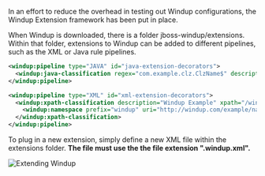 In an effort to reduce the overhead in testing out Windup configurations, the Windup Extension framework has been put in place.  

When Windup is downloaded, there is a folder jboss-windup/extensions.  Within that folder, extensions to Windup can be added to different pipelines, such as the XML or Java rule pipelines.

```xml
<windup:pipeline type="JAVA" id="java-extension-decorators">
  <windup:java-classification regex="com.example.clz.ClzName$" description="Testing Extension Framework" />
</windup:pipeline>

<windup:pipeline type="XML" id="xml-extension-decorators">
  <windup:xpath-classification description="Windup Example" xpath="/windup:example">
    <windup:namespace prefix="windup" uri="http://windup.com/example/namespace" />
  </windup:xpath-classification>
</windup:pipeline>
```

To plug in a new extension, simply define a new XML file within the extensions folder.  **The file must use the the file extension ".windup.xml".**

![Extending Windup](2-extending-s1.png)
